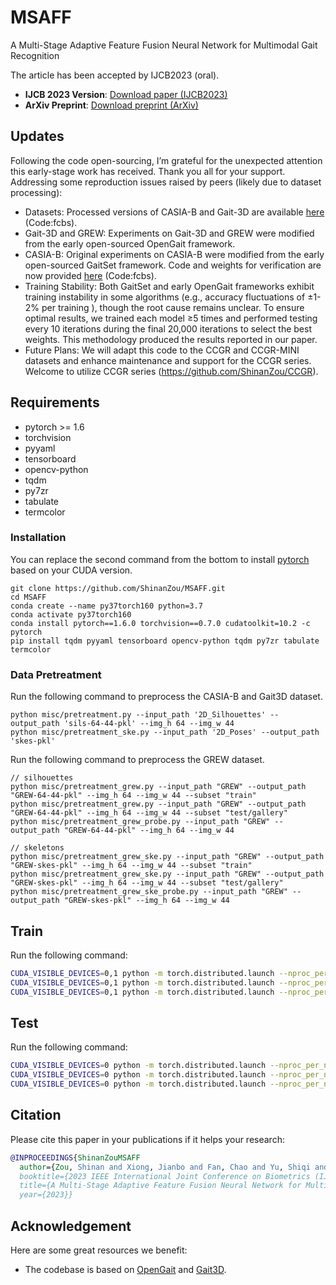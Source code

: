 # MSAFF
A Multi-Stage Adaptive Feature Fusion Neural Network for Multimodal Gait Recognition

The article has been accepted by IJCB2023 (oral).
- **IJCB 2023 Version**: [Download paper (IJCB2023)]()
- **ArXiv Preprint**: [Download preprint (ArXiv)](https://arxiv.org/pdf/2312.14410.pdf)
## Updates
Following the code open-sourcing, I’m grateful for the unexpected attention this early-stage work has received. Thank you all for your support. Addressing some reproduction issues raised by peers (likely due to dataset processing):
- Datasets: Processed versions of CASIA-B and Gait-3D are available [here](https://pan.baidu.com/s/1M8UepY3vWV4b_rIWwMNBxA?pwd=fcbs) (Code:fcbs).
- Gait-3D and GREW: Experiments on Gait-3D and GREW were modified from the early open-sourced OpenGait framework.
- CASIA-B: Original experiments on CASIA-B were modified from the early open-sourced GaitSet framework. Code and weights for verification are now provided [here](https://pan.baidu.com/s/1M8UepY3vWV4b_rIWwMNBxA?pwd=fcbs) (Code:fcbs).
- Training Stability: Both GaitSet and early OpenGait frameworks exhibit training instability in some algorithms (e.g., accuracy fluctuations of ±1-2% per training ), though the root cause remains unclear. To ensure optimal results, we trained each model ≥5 times and performed testing every 10 iterations during the final 20,000 iterations to select the best weights. This methodology produced the results reported in our paper.
- Future Plans: We will adapt this code to the CCGR and CCGR-MINI datasets and enhance maintenance and support for the CCGR series. Welcome to utilize CCGR series (https://github.com/ShinanZou/CCGR).
## Requirements

- pytorch >= 1.6
- torchvision
- pyyaml
- tensorboard
- opencv-python
- tqdm
- py7zr
- tabulate
- termcolor

### Installation

You can replace the second command from the bottom to install
[pytorch](https://pytorch.org/get-started/previous-versions/#v110) 
based on your CUDA version.

```
git clone https://github.com/ShinanZou/MSAFF.git
cd MSAFF
conda create --name py37torch160 python=3.7
conda activate py37torch160
conda install pytorch==1.6.0 torchvision==0.7.0 cudatoolkit=10.2 -c pytorch
pip install tqdm pyyaml tensorboard opencv-python tqdm py7zr tabulate termcolor
```

### Data Pretreatment

Run the following command to preprocess the CASIA-B and Gait3D dataset.

```
python misc/pretreatment.py --input_path '2D_Silhouettes' --output_path 'sils-64-44-pkl' --img_h 64 --img_w 44
python misc/pretreatment_ske.py --input_path '2D_Poses' --output_path 'skes-pkl'
```

Run the following command to preprocess the GREW dataset.

```
// silhouettes
python misc/pretreatment_grew.py --input_path "GREW" --output_path "GREW-64-44-pkl" --img_h 64 --img_w 44 --subset "train"
python misc/pretreatment_grew.py --input_path "GREW" --output_path "GREW-64-44-pkl" --img_h 64 --img_w 44 --subset "test/gallery"
python misc/pretreatment_grew_probe.py --input_path "GREW" --output_path "GREW-64-44-pkl" --img_h 64 --img_w 44

// skeletons
python misc/pretreatment_grew_ske.py --input_path "GREW" --output_path "GREW-skes-pkl" --img_h 64 --img_w 44 --subset "train"
python misc/pretreatment_grew_ske.py --input_path "GREW" --output_path "GREW-skes-pkl" --img_h 64 --img_w 44 --subset "test/gallery"
python misc/pretreatment_grew_ske_probe.py --input_path "GREW" --output_path "GREW-skes-pkl" --img_h 64 --img_w 44
```

## Train

Run the following command:

```bash
CUDA_VISIBLE_DEVICES=0,1 python -m torch.distributed.launch --nproc_per_node=2 lib/main.py --cfgs ./config/MsaffGait_CasiaB.yaml --phase train
CUDA_VISIBLE_DEVICES=0,1 python -m torch.distributed.launch --nproc_per_node=2 lib/main.py --cfgs ./config/MsaffGait_Gait3D.yaml --phase train
CUDA_VISIBLE_DEVICES=0,1 python -m torch.distributed.launch --nproc_per_node=2 lib/main.py --cfgs ./config/MsaffGait_GREW.yaml --phase train
```

## Test

Run the following command:

```bash
CUDA_VISIBLE_DEVICES=0 python -m torch.distributed.launch --nproc_per_node=1 lib/main.py --cfgs ./config/MsaffGait_CasiaB.yaml --phase test
CUDA_VISIBLE_DEVICES=0 python -m torch.distributed.launch --nproc_per_node=1 lib/main.py --cfgs ./config/MsaffGait_Gait3D.yaml --phase test
CUDA_VISIBLE_DEVICES=0 python -m torch.distributed.launch --nproc_per_node=1 lib/main.py --cfgs ./config/MsaffGait_GREW.yaml --phase test
```
## Citation

Please cite this paper in your publications if it helps your research:

```BibTeX
@INPROCEEDINGS{ShinanZouMSAFF
  author={Zou, Shinan and Xiong, Jianbo and Fan, Chao and Yu, Shiqi and Tang, Jin},
  booktitle={2023 IEEE International Joint Conference on Biometrics (IJCB)}, 
  title={A Multi-Stage Adaptive Feature Fusion Neural Network for Multimodal Gait Recognition}, 
  year={2023}}
```
## Acknowledgement

Here are some great resources we benefit:

- The codebase is based on [OpenGait](https://github.com/ShiqiYu/OpenGait) and [Gait3D](https://gait3d.github.io).
